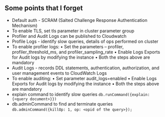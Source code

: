 ## Some points that I forget

- Default auth - SCRAM (Salted Challenge Response Authentication Mechanism)
- To enable TLS, set tls parameter in cluster parameter group
- Profiler and Audit Logs can be published to Cloudwatch 
- Profile Logs - identify slow queries, details of ops performed on cluster
- To enable profiler logs:
    • Set the parameters – profiler, profiler_threshold_ms, and profiler_sampling_rate
    • Enable Logs Exports for Audit logs by modifying the instance
    • Both the steps above are mandatory
- Audit Logs - records DDL statements, authentication, authorization, and user management events to CloudWatch Logs
- To enable auditing:
    • Set parameter audit_logs=enabled
    • Enable Logs Exports for Audit logs by modifying the instance
    • Both the steps above are mandatory
- explain command to identify slow queries ```db.runCommand({explain: {<query document>}})```
- db.adminCommand to find and terminate queries ```db.adminCommand({killOp: 1, op: <opid of the query>});```